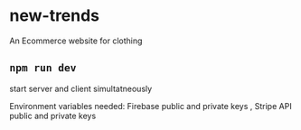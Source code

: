 # new-trends
An Ecommerce website for clothing

## `npm run dev`
start server and client simultatneously

Environment variables needed: Firebase public and private keys , Stripe API public and private keys
